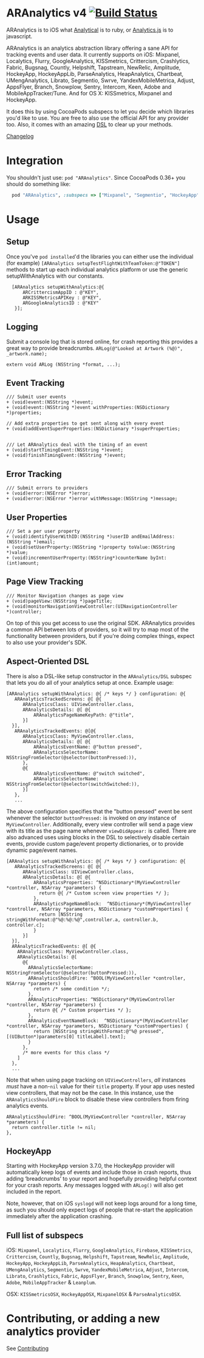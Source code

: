 ARAnalytics v4 [![Build Status](https://travis-ci.org/orta/ARAnalytics.svg?branch=master)](https://travis-ci.org/orta/ARAnalytics)
================

ARAnalytics is to iOS what [Analytical](https://github.com/jkrall/analytical) is to ruby, or [Analytics.js](http://segmentio.github.com/analytics.js/) is to javascript.

ARAnalytics is an analytics abstraction library offering a sane API for tracking events and user data. It currently supports on iOS: Mixpanel, Localytics, Flurry, GoogleAnalytics, KISSmetrics, Crittercism, Crashlytics, Fabric, Bugsnag, Countly, Helpshift, Tapstream, NewRelic, Amplitude, HockeyApp, HockeyAppLib, ParseAnalytics, HeapAnalytics, Chartbeat, UMengAnalytics, Librato, Segmentio, Swrve, YandexMobileMetrica, Adjust, AppsFlyer, Branch, Snowplow, Sentry, Intercom, Keen, Adobe and MobileAppTracker/Tune. And for OS X: KISSmetrics, Mixpanel and HockeyApp. 

It does this by using CocoaPods subspecs to let you decide which libraries you'd like to use. You are free to also use the official API for any provider too. Also, it comes with an amazing [DSL](#aspect-oriented-dsl) to clear up your methods.

[Changelog](https://github.com/orta/ARAnalytics/blob/master/CHANGELOG.md)

Integration
=====
You shouldn't just use: `pod "ARAnalytics"`. Since CocoaPods 0.36+ you should do something like:

``` ruby
  pod "ARAnalytics", :subspecs => ["Mixpanel", "Segmentio", "HockeyApp"]
```

Usage
=====

Setup
----

Once you've `pod installed`'d the libraries you can either use the individual (for example) `[ARAnalytics setupTestFlightWithTeamToken:@"TOKEN"]` methods to start up each individual analytics platform or use the generic setupWithAnalytics with our constants.

``` objc
  [ARAnalytics setupWithAnalytics:@{
      ARCrittercismAppID : @"KEY",
      ARKISSMetricsAPIKey : @"KEY",
      ARGoogleAnalyticsID : @"KEY"
   }];
```

Logging
----
Submit a console log that is stored online, for crash reporting this provides a great way to provide breadcrumbs. `ARLog(@"Looked at Artwork (%@)", _artwork.name);`

``` objc
extern void ARLog (NSString *format, ...);
```

Event Tracking
----
``` objc
/// Submit user events
+ (void)event:(NSString *)event;
+ (void)event:(NSString *)event withProperties:(NSDictionary *)properties;

// Add extra properties to get sent along with every event
+ (void)addEventSuperProperties:(NSDictionary *)superProperties;


/// Let ARAnalytics deal with the timing of an event
+ (void)startTimingEvent:(NSString *)event;
+ (void)finishTimingEvent:(NSString *)event;
```

Error Tracking
----
``` objc
/// Submit errors to providers
+ (void)error:(NSError *)error;
+ (void)error:(NSError *)error withMessage:(NSString *)message;
```

User Properties
----
``` objc
/// Set a per user property
+ (void)identifyUserWithID:(NSString *)userID andEmailAddress:(NSString *)email;
+ (void)setUserProperty:(NSString *)property toValue:(NSString *)value;
+ (void)incrementUserProperty:(NSString*)counterName byInt:(int)amount;
```

Page View Tracking
----
``` objc
/// Monitor Navigation changes as page view
+ (void)pageView:(NSString *)pageTitle;
+ (void)monitorNavigationViewController:(UINavigationController *)controller;
```

On top of this you get access to use the original SDK. ARAnalytics provides a common API between lots of providers, so it will try to map most of the functionality between providers, but if you're doing complex things, expect to also use your provider's SDK.

Aspect-Oriented DSL
----
There is also a DSL-like setup constructor in the `ARAnalytics/DSL` subspec that lets you do all of your analytics setup at once. Example usage:

``` objc
[ARAnalytics setupWithAnalytics: @{ /* keys */ } configuration: @{
   ARAnalyticsTrackedScreens: @[ @{
      ARAnalyticsClass: UIViewController.class,
      ARAnalyticsDetails: @[ @{
          ARAnalyticsPageNameKeyPath: @"title",
      }]
  }],
   ARAnalyticsTrackedEvents: @[@{
      ARAnalyticsClass: MyViewController.class,
      ARAnalyticsDetails: @[ @{
          ARAnalyticsEventName: @"button pressed",
          ARAnalyticsSelectorName: NSStringFromSelector(@selector(buttonPressed:)),
      },
      @{
          ARAnalyticsEventName: @"switch switched",
          ARAnalyticsSelectorName: NSStringFromSelector(@selector(switchSwitched:)),
      }]
   },
   ...
```

The above configuration specifies that the "button pressed" event be sent whenever the selector `buttonPressed:` is invoked on *any* instance of `MyViewController`. Additionally, every view controller will send a page view with its title as the page name whenever `viewDidAppear:` is called. There are also advanced uses using blocks in the DSL to selectively disable certain events, provide custom page/event property dictionaries, or to provide dynamic page/event names. 

```objc
[ARAnalytics setupWithAnalytics: @{ /* keys */ } configuration: @{
   ARAnalyticsTrackedScreens: @[ @{
      ARAnalyticsClass: UIViewController.class,
      ARAnalyticsDetails: @[ @{
          ARAnalyticsProperties: ^NSDictionary*(MyViewController *controller, NSArray *parameters) {
            return @{ /* Custom screen view properties */ };
          }, 
          ARAnalyticsPageNameBlock:  ^NSDictionary*(MyViewController *controller, NSArray *parameters, NSDictionary *customProperties) {
            return [NSString stringWithFormat:@"%@:%@:%@",controller.a, controller.b, controller.c];
          }
      }]
  }],
  ARAnalyticsTrackedEvents: @[ @{
    ARAnalyticsClass: MyViewController.class,
    ARAnalyticsDetails: @[ 
      @{
        ARAnalyticsSelectorName: NSStringFromSelector(@selector(buttonPressed:)),
        ARAnalyticsShouldFire: ^BOOL(MyViewController *controller, NSArray *parameters) {
          return /* some condition */;
        },
        ARAnalyticsProperties: ^NSDictionary*(MyViewController *controller, NSArray *parameters) {
          return @{ /* Custom properties */ };
        },
        ARAnalyticsEventNameBlock:  ^NSDictionary*(MyViewController *controller, NSArray *parameters, NSDictionary *customProperties) {
          return [NSString stringWithFormat:@"%@ pressed", [(UIButton*)parameters[0] titleLabel].text];
        }
      },
      /* more events for this class */
    ]
  },
  ...
```

Note that when using page tracking on `UIViewControllers`, *all* instances *must* have a non-`nil` value for their `title` property. If your app uses nested view controllers, that may not be the case. In this instance, use the `ARAnalyticsShouldFire` block to disable these view controllers from firing analytics events. 

```objc
ARAnalyticsShouldFire: ^BOOL(MyViewController *controller, NSArray *parameters) {
  return controller.title != nil;
},
```

HockeyApp
----

Starting with HockeyApp version 3.7.0, the HockeyApp provider will automatically keep logs of events and include those in crash reports, thus adding ‘breadcrumbs’ to your report and hopefully providing helpful context for your crash reports. Any messages logged with `ARLog()` will also get included in the report.

Note, however, that on iOS `syslogd` will not keep logs around for a long time, as such you should only expect logs of people that re-start the application immediately after the application crashing.


Full list of subspecs
----

iOS: `Mixpanel`, `Localytics`, `Flurry`, `GoogleAnalytics`, `Firebase`, `KISSmetrics`, `Crittercism`, `Countly`, `Bugsnag`, `Helpshift`, `Tapstream`, `NewRelic`, `Amplitude`, `HockeyApp`, `HockeyAppLib`, `ParseAnalytics`, `HeapAnalytics`, `Chartbeat`, `UMengAnalytics`, `Segmentio`, `Swrve`, `YandexMobileMetrica`, `Adjust`, `Intercom`, `Librato`, `Crashlytics`, `Fabric`, `AppsFlyer`, `Branch`, `Snowplow`, `Sentry`, `Keen`, `Adobe`, `MobileAppTracker` & `Leanplum`.

OSX: `KISSmetricsOSX`, `HockeyAppOSX`, `MixpanelOSX` & `ParseAnalyticsOSX`.


Contributing, or adding a new analytics provider
====
See [Contributing](https://github.com/orta/ARAnalytics/blob/master/CONTRIBUTING.md)
